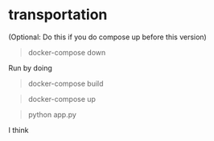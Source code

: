 # transportation
(Optional: Do this if you do compose up before this version)

> docker-compose down 

Run by doing

> docker-compose build

> docker-compose up

> python app.py

I think

